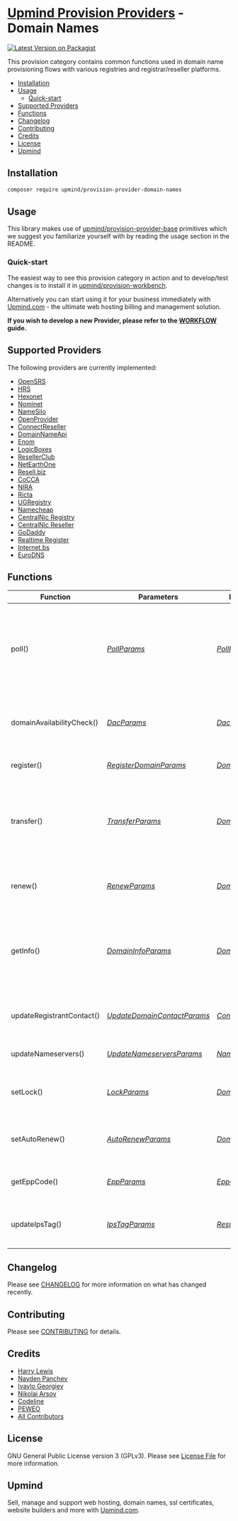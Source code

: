 # [Upmind Provision Providers](https://github.com/upmind-automation) - Domain Names

[![Latest Version on Packagist](https://img.shields.io/packagist/v/upmind/provision-provider-domain-names.svg?style=flat-square)](https://packagist.org/packages/upmind/provision-provider-domain-names)

This provision category contains common functions used in domain name provisioning flows with various registries and registrar/reseller platforms.

- [Installation](#installation)
- [Usage](#usage)
  - [Quick-start](#quick-start)
- [Supported Providers](#supported-providers)
- [Functions](#functions)
- [Changelog](#changelog)
- [Contributing](#contributing)
- [Credits](#credits)
- [License](#license)
- [Upmind](#upmind)

## Installation

```bash
composer require upmind/provision-provider-domain-names
```

## Usage

This library makes use of [upmind/provision-provider-base](https://packagist.org/packages/upmind/provision-provider-base) primitives which we suggest you familiarize yourself with by reading the usage section in the README.

### Quick-start

The easiest way to see this provision category in action and to develop/test changes is to install it in [upmind/provision-workbench](https://github.com/upmind-automation/provision-workbench#readme).

Alternatively you can start using it for your business immediately with [Upmind.com](https://upmind.com/start) - the ultimate web hosting billing and management solution.

**If you wish to develop a new Provider, please refer to the [WORKFLOW](WORKFLOW.md) guide.**

## Supported Providers

The following providers are currently implemented:
  - [OpenSRS](https://domains.opensrs.guide/docs/quickstart)
  - [HRS](https://domains.opensrs.guide/docs/quickstart)
  - [Hexonet](https://wiki.hexonet.net/wiki/Domain_API)
  - [Nominet](https://registrars.nominet.uk/uk-namespace/registration-and-domain-management/registration-systems/epp/epp-commands/)
  - [NameSilo](https://www.namesilo.com/api-reference#domains/register-domain)
  - [OpenProvider](https://docs.openprovider.com/doc/all#tag/descDomainQuickstart)
  - [ConnectReseller](https://www.connectreseller.com/integration-options/#api)
  - [DomainNameApi](https://www.domainnameapi.com/domain-reseller-api)
  - [Enom](https://cp.enom.com/APICommandCatalog/API%20topics/api_Command_Categories.htm)
  - [LogicBoxes](https://manage.logicboxes.com/kb/servlet/KBServlet/cat119.html)
  - [ResellerClub](https://manage.resellerclub.com/kb/servlet/KBServlet/cat119.html)
  - [NetEarthOne](https://manage.netearthone.com/kb/servlet/KBServlet/cat119.html)
  - [Resell.biz](https://cp.us2.net/kb/servlet/KBServlet/cat119.html)
  - [CoCCA](https://cocca.org.nz/)
  - [NIRA](https://nira.ng/become-a-registrar)
  - [Ricta](https://www.ricta.org.rw/become-a-registrar/)
  - [UGRegistry](https://registry.co.ug/docs/v2/)
  - [Namecheap](https://www.namecheap.com/support/api/methods/)
  - [CentralNic Registry](https://centralnic.support/hc/en-gb/articles/4403312126993-Where-do-I-find-the-Registry-API-documentation-)
  - [CentralNic Reseller](https://kb.centralnicreseller.com/api/api-commands/api-command-reference)
  - [GoDaddy](https://developer.godaddy.com/doc/endpoint/domains)
  - [Realtime Register](https://dm.realtimeregister.com/docs/api/domains)
  - [Internet.bs](https://internetbs.net/internet-bs-api.pdf)
  - [EuroDNS](https://whois.eurodns.com/doc/domain/info)

## Functions

| Function | Parameters | Return Data | Description |
|---|---|---|---|
| poll() | [_PollParams_](src/Data/PollParams.php) | [_PollResult_](src/Data/PollResult.php) | Poll for the latest relevant domain event notifications e.g., successful transfer-in, domain deletion etc |
| domainAvailabilityCheck() | [_DacParams_](src/Data/DacParams.php) | [_DacResult_](src/Data/DacResult.php) | Check the availability of a domain SLD across one or more TLDs |
| register() | [_RegisterDomainParams_](src/Data/RegisterDomainParams.php) | [_DomainResult_](src/Data/DomainResult.php) | Register a new domain name |
| transfer() | [_TransferParams_](src/Data/TransferParams.php) | [_DomainResult_](src/Data/DomainResult.php) | Initiate and/or check a domain name transfer, returning successfully if transfer is complete |
| renew() | [_RenewParams_](src/Data/RenewParams.php) | [_DomainResult_](src/Data/DomainResult.php) | Renew a domain name for a given number of years |
| getInfo() | [_DomainInfoParams_](src/Data/DomainInfoParams.php) | [_DomainResult_](src/Data/DomainResult.php) | Get information about a domain name including status, expiry date, nameservers, contacts etc |
| updateRegistrantContact() | [_UpdateDomainContactParams_](src/Data/UpdateDomainContactParams.php) | [_ContactResult_](src/Data/ContactResult.php) | Update the registrant contact details of a domain name |
| updateNameservers() | [_UpdateNameserversParams_](src/Data/UpdateNameserversParams.php) | [_NameserversResult_](src/Data/NameserversResult.php) | Update a domain's nameservers |
| setLock() | [_LockParams_](src/Data/LockParams.php) | [_DomainResult_](src/Data/DomainResult.php) | Lock or unlock a domain name for transfers and changes |
| setAutoRenew() | [_AutoRenewParams_](src/Data/AutoRenewParams.php) | [_DomainResult_](src/Data/DomainResult.php) | Toggle registry auto-renewal for a domain name |
| getEppCode() | [_EppParams_](src/Data/EppParams.php) | [_EppCodeResult_](src/Data/EppCodeResult.php) | Get the EPP/Auth code of a domain name |
| updateIpsTag() | [_IpsTagParams_](src/Data/IpsTagParams.php) | [_ResultData_](src/Data/ResultData.php) | Release a domain name to a new IPS tag (UK-only) |

## Changelog

Please see [CHANGELOG](CHANGELOG.md) for more information on what has changed recently.

## Contributing

Please see [CONTRIBUTING](CONTRIBUTING.md) for details.

## Credits

 - [Harry Lewis](https://github.com/uphlewis)
 - [Nayden Panchev](https://github.com/airnayden)
 - [Ivaylo Georgiev](https://github.com/Georgiev-Ivaylo)
 - [Nikolai Arsov](https://github.com/nikiarsov777)
 - [Codeline](https://codeline.fi/)
 - [PEWEO](https://www.peweo.com/)
 - [All Contributors](../../contributors)

## License

GNU General Public License version 3 (GPLv3). Please see [License File](LICENSE.md) for more information.

## Upmind

Sell, manage and support web hosting, domain names, ssl certificates, website builders and more with [Upmind.com](https://upmind.com/start).
